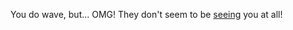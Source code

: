 You do wave, but... OMG! They don't seem to be [seeing](/english/33hours/explore-room/room.md) you at all!
